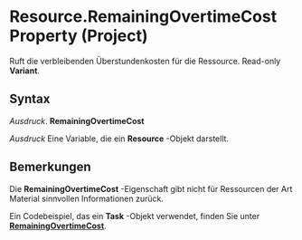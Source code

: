 
# Resource.RemainingOvertimeCost Property (Project)

Ruft die verbleibenden Überstundenkosten für die Ressource. Read-only  **Variant**.


## Syntax

 _Ausdruck_. **RemainingOvertimeCost**

 _Ausdruck_ Eine Variable, die ein **Resource** -Objekt darstellt.


## Bemerkungen

Die  **RemainingOvertimeCost** -Eigenschaft gibt nicht für Ressourcen der Art Material sinnvollen Informationen zurück.

Ein Codebeispiel, das ein  **Task** -Objekt verwendet, finden Sie unter **[RemainingOvertimeCost](6e8d72fd-efac-ed22-9549-950bba1cfc84.md)**.

